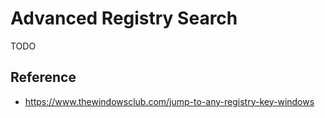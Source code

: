 # Advanced Registry Search

TODO

## Reference

* https://www.thewindowsclub.com/jump-to-any-registry-key-windows
